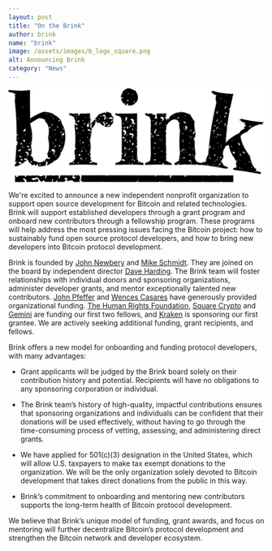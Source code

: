 ```yaml
---
layout: post
title: "On the Brink"
author: brink
name: "brink"
image: /assets/images/b_logo_square.png
alt: Announcing Brink
category: "News"
---
```


<img src="/assets/images/brink_logo.png" alt="Announcing Brink">

We're excited to announce a new independent nonprofit organization to support
open source development for Bitcoin and related technologies. Brink will
support established developers through a grant program and onboard new
contributors through a fellowship program. These programs will help address the
most pressing issues facing the Bitcoin project: how to sustainably fund open
source protocol developers, and how to bring new developers into Bitcoin
protocol development.

Brink is founded by [John Newbery][] and [Mike Schmidt][]. They are joined on
the board by independent director [Dave Harding][]. The Brink team will foster
relationships with individual donors and sponsoring organizations, administer
developer grants, and mentor exceptionally talented new contributors. [John
Pfeffer][] and [Wences Casares][] have generously provided organizational
funding. [The Human Rights Foundation][], [Square Crypto][] and [Gemini][] are
funding our first two fellows, and [Kraken][] is sponsoring our first grantee.
We are actively seeking additional funding, grant recipients, and fellows.

Brink offers a new model for onboarding and funding protocol developers, with
many advantages:

- Grant applicants will be judged by the Brink board solely on their
  contribution history and potential. Recipients will have no obligations to
  any sponsoring corporation or individual.

- The Brink team’s history of high-quality, impactful contributions ensures
  that sponsoring organizations and individuals can be confident that their
  donations will be used effectively, without having to go through the
  time-consuming process of vetting, assessing, and administering direct grants.

- We have applied for 501(c)(3) designation in the United States, which will
  allow U.S. taxpayers to make tax exempt donations to the organization. We
  will be the only organization solely devoted to Bitcoin development that takes
  direct donations from the public in this way.

- Brink’s commitment to onboarding and mentoring new contributors supports the
  long-term health of Bitcoin protocol development.

We believe that Brink’s unique model of funding, grant awards, and focus on
mentoring will further decentralize Bitcoin’s protocol development and
strengthen the Bitcoin network and developer ecosystem.

[John Newbery]: https://twitter.com/jfnewbery
[Mike Schmidt]: https://twitter.com/bitschmidty
[Dave Harding]: https://dtrt.org/
[John Pfeffer]: https://uk.linkedin.com/in/john-pfeffer-17021125
[Wences Casares]: https://www.linkedin.com/in/wencesc
[The Human Rights Foundation]: https://hrf.org/
[Square Crypto]: https://squarecrypto.org/
[Gemini]: https://squarecrypto.org/
[Kraken]: https://www.kraken.com/
